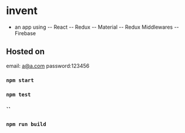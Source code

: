# invent

-  an app using 
-- React
-- Redux
-- Material
-- Redux Middlewares
-- Firebase

## Hosted on 

email: a@a.com
password:123456
### `npm start`


### `npm test`


### ``


### `npm run build`
